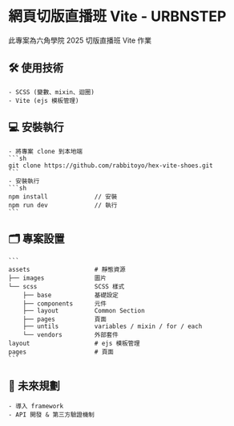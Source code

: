 # 網頁切版直播班 Vite - URBNSTEP
此專案為六角學院 2025 切版直播班 Vite 作業

## 🛠 使用技術
	- SCSS (變數、mixin、迴圈)
	- Vite (ejs 模板管理)

## 💻 安裝執行
	- 將專案 clone 到本地端
	```sh
	git clone https://github.com/rabbitoyo/hex-vite-shoes.git
	```
	- 安裝執行
	```sh
	npm install				// 安裝
	npm run dev				// 執行
	```

## 🗂 專案設置
	```
	assets					# 靜態資源
	├── images				圖片
	└── scss				SCSS 樣式
		├── base			基礎設定
		├── components		元件
		├── layout			Common Section
		├── pages			頁面
		├── untils			variables / mixin / for / each
		└── vendors			外部套件
	layout					# ejs 模板管理
	pages					# 頁面
	```

## 🌟 未來規劃
	- 導入 framework
	- API 開發 & 第三方驗證機制